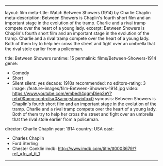 ---

layout: film
meta-title: Watch Between Showers (1914) by Charlie Chaplin
meta-description:  Between Showers is Chaplin's fourth short film and an important stage in the evolution of the tramp. Charlie and a rival tramp compete over the heart of a young lady.
excerpt: Between Showers is Chaplin's fourth short film and an important stage in the evolution of the tramp. Charlie and a rival tramp compete over the heart of a young lady. Both of them try to help her cross the street and fight over an umbrella that the rival stole earlier from a policeman.

title: Between Showers
runtime: 15
permalink: films/Between-Showers-1914
genre:
- Comedy
- Short
- Silent
silent: yes
decade: 1910s
recommended: no
editors-rating: 3
image: /feature-images/film-Between-Showers-1914.jpg
video: https://www.youtube.com/embed/4qqmDiep3eY?rel=0&amp;controls=0&amp;showinfo=0
synopsis: Between Showers is Chaplin's fourth short film and an important stage in the evolution of the tramp. Charlie and a rival tramp compete over the heart of a young lady. Both of them try to help her cross the street and fight over an umbrella that the rival stole earlier from a policeman.

director: Charlie Chaplin
year: 1914
country: USA
cast:
- Charles Chaplin
- Ford Sterling
- Chester Conklin
imdb: http://www.imdb.com/title/tt0003679/?ref_=fn_al_tt_1

---